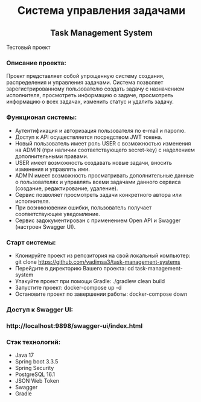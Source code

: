 <h1 align="center">Система управления задачами</h1>
<h2 align="center">Task Management System</h2> 

Тестовый проект

### Описание проекта:

Проект представляет собой упрощенную систему создания, распределения и управления задачами. Система позволяет зарегистрированному пользователю создать задачу с назначением исполнителя, просмотреть информацию о задаче, просмотреть информацию о всех задачах, изменить статус и удалить задачу.

### Функционал системы:
* Аутентификация и авторизация пользователя по e-mail и паролю.
* Доступ к API осуществляется посредством JWT токена.
* Новый	 пользователь имеет роль USER с возможностью изменения на ADMIN (при наличии соответствующего secret-key) с наделением дополнительными правами.
* USER имеет возможность создавать новые задачи, вносить изменения и управлять ими.
* ADMIN имеет возможность просматривать дополнительные данные о пользователях и управлять всеми задачами данного сервиса (создание, редактирование, удаление).
* Сервис позволяет просмотреть задачи конкретного автора или исполнителя.
* При возникновении ошибки, пользователь получает соответствующее уведомление.
* Сервис задокументирован с применением Open API и Swagger (настроен Swagger UI).

### Старт системы:
* Клонируйте проект из репозитория на свой локальный компьютер:
git clone https://github.com/vadimsa3/task-management-systems
* Перейдите в директорию Вашего проекта:
cd task-management-system
* Упакуйте проект при помощи Gradle:
./gradlew clean build 
* Запустите проект:
docker-compose up -d 
* Остановите проект по завершении работы:
docker-compose down

### Доступ к Swagger UI:
### http://localhost:9898/swagger-ui/index.html

### Стэк технологий:
* Java 17
* Spring boot 3.3.5
* Spring Security
* PostgreSQL 16.1
* JSON Web Token
* Swagger
* Gradle 
